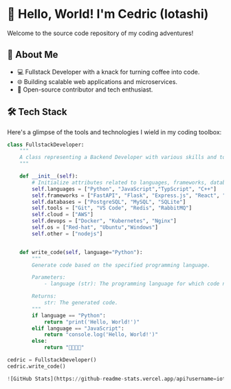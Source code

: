 # 👋 Hello, World! I'm Cedric (Iotashi)

Welcome to the source code repository of my coding adventures!

## 🚀 About Me

- 💻 Fullstack Developer with a knack for turning coffee into code.
- 🌐 Building scalable web applications and microservices.
- 🚀 Open-source contributor and tech enthusiast.

## 🛠️ Tech Stack


Here's a glimpse of the tools and technologies I wield in my coding toolbox:

```python
class FullstackDeveloper:
    """
    A class representing a Backend Developer with various skills and tools.
    """

    def __init__(self):
        # Initialize attributes related to languages, frameworks, databases, and tools etc...
        self.languages = ["Python", "JavaScript","TypScript", "C++"]
        self.frameworks = ["FastAPI", "Flask", "Express.js", "React", "Angular", "Bootstrap"]
        self.databases = ["PostgreSQL", "MySQL", "SQLite"]
        self.tools = ["Git", "VS Code", "Redis", "RabbitMQ"]
        self.cloud = ["AWS"]
        self.devops = ["Docker", "Kubernetes", "Nginx"]
        self.os = ["Red-hat", "Ubuntu","Windows"]
        self.other = ["nodejs"]


    def write_code(self, language="Python"):
        """
        Generate code based on the specified programming language.

        Parameters:
            - language (str): The programming language for which code needs to be generated.

        Returns:
            str: The generated code.
        """
        if language == "Python":
            return "print('Hello, World!')"
        elif language == "JavaScript":
            return "console.log('Hello, World!')"
        else:
            return "🤔🤔🤔🤔"

cedric = FullstackDeveloper()
cedric.write_code()

![GitHub Stats](https://github-readme-stats.vercel.app/api?username=iotashi&theme=radica)

